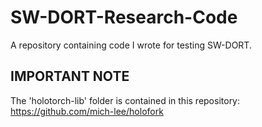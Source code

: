# SW-DORT-Research-Code
A repository containing code I wrote for testing SW-DORT.

## IMPORTANT NOTE
The 'holotorch-lib' folder is contained in this repository: https://github.com/mich-lee/holofork
